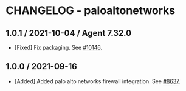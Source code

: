 # CHANGELOG - paloaltonetworks

## 1.0.1 / 2021-10-04 / Agent 7.32.0

* [Fixed] Fix packaging. See [#10146](https://github.com/DataDog/integrations-core/pull/10146).

## 1.0.0 / 2021-09-16

* [Added] Added palo alto networks firewall integration. See [#8637](https://github.com/DataDog/integrations-core/pull/8637).

